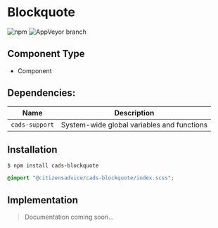 # Blockquote

![npm](https://img.shields.io/npm/v/:package.svg)
![AppVeyor branch](https://img.shields.io/appveyor/ci/:user/:repo/:branch.svg)

## Component Type

- Component

## Dependencies:

| Name                 | Description                                |
| -------------------- | ------------------------------------------ |
| `cads-support` | System-wide global variables and functions |

## Installation

```
$ npm install cads-blockquote
```

```scss
@import "@citizensadvice/cads-blockquote/index.scss";
```

## Implementation

> Documentation coming soon...
